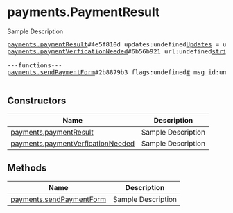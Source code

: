 # payments.PaymentResult

Sample Description

<pre>
<a href="../constructor/payments.paymentResult">payments.paymentResult</a>#4e5f810d updates:undefined<a href="../type/Updates.md">Updates</a> = undefined<a href="../type/payments.PaymentResult.md">payments.PaymentResult</a>;
<a href="../constructor/payments.paymentVerficationNeeded">payments.paymentVerficationNeeded</a>#6b56b921 url:undefined<a href="../type/string.md">string</a> = undefined<a href="../type/payments.PaymentResult.md">payments.PaymentResult</a>;

---functions---
<a href="../method/payments.sendPaymentForm">payments.sendPaymentForm</a>#2b8879b3 flags:undefined<a href="../type/#.md">#</a> msg_id:undefined<a href="../type/int.md">int</a> requested_info_id:flags.0?<a href="../type/string.md">string</a> shipping_option_id:flags.1?<a href="../type/string.md">string</a> credentials:undefined<a href="../type/InputPaymentCredentials.md">InputPaymentCredentials</a> = undefined<a href="../type/payments.PaymentResult.md">payments.PaymentResult</a>;

</pre>

## Constructors

| Name | Description |
|------|-------------|
| [payments.paymentResult](../constructor/payments.paymentResult.md) | Sample Description |
| [payments.paymentVerficationNeeded](../constructor/payments.paymentVerficationNeeded.md) | Sample Description |

## Methods

| Name | Description |
|------|-------------|
| [payments.sendPaymentForm](../method/payments.sendPaymentForm.md) | Sample Description |
